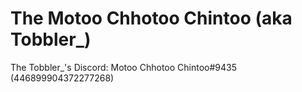 <!DOCTYPE html>
<html>
<head>
<meta name="viewport" content="width=device-width, initial-scale=1">
</head>
<body>
<h1>The Motoo Chhotoo Chintoo (aka Tobbler_)</h1>
<p>The Tobbler_'s Discord: Motoo Chhotoo Chintoo#9435 (446899904372277268)</p>
</body>
</html>
